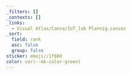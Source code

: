 ```yaml
---
_filters: []
_contexts: []
_links:
  - Visual Atlas/Canva/IoT_lab Plannig.canvas
_sort:
  field: rank
  asc: false
  group: false
sticker: emoji//1f68d
color: var(--mk-color-green)
---
```

